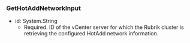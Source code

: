 ### GetHotAddNetworkInput


- id: System.String
  - Required. ID of the vCenter server for which the Rubrik cluster is retrieving the configured HotAdd network information.
